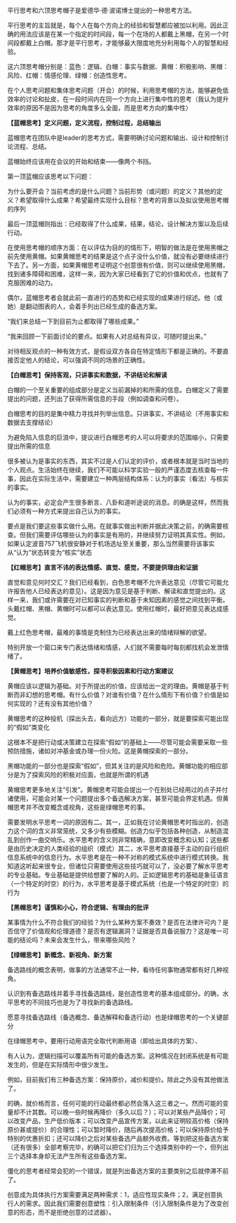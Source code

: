 平行思考和六顶思考帽子是爱德华·德·波诺博士提出的一种思考方法。


平行思考的主旨就是，每个人在每个方向上的经验和智慧都应被加以利用。因此正确的用法应该是在某一个指定的时间段，每一个在场的人都戴上黑帽，在另一个时间段都戴上白帽。那才是平行思考，才能够最大限度地充分利用每个人的智慧和经验。


这六顶思考帽分别是：蓝色：逻辑、白帽：事实与数据、黄帽：积极影响、黑帽：风险、红帽：情感伦理、绿帽：创造性思考。


在个人思考问题和集体思考问题（开会）的时候，利用思考帽的方法，能够避免低效率的讨论和扯皮，在一段时间内在同一个方向上进行集中性的思考（我认为提升效率的原因不是因为思考的角度多么全面，而是思考方向的集中性）  


**【蓝帽思考】定义问题，定义流程，控制过程，总结输出**


蓝帽思考在团队中是leader的思考方式，需要明确讨论问题和输出、设计和控制讨论流程、总结。


蓝帽始终应该用在会议的开始和结束——像两个书挡。


第一顶蓝帽应该思考以下问题：


为什么要开会？当前考虑的是什么问题？当前形势（或问题）的定义？其他的定义？希望取得什么成果？希望最终实现什么目标？思考的背景以及拟议使用思考帽的序列


最后一顶蓝帽则指出：已经取得了什么成果，结果，结论，设计解决方案以及后续行动。


在使用思考帽的顺序方面：在以评估为目的的情形下，明智的做法是在使用黑帽之前先使用黄帽。如果黄帽思考的结果是这个点子没什么价值，就没有必要继续进行下去了。另一方面，如果黄帽思考证明这个创意很有价值，则可以继续使用黑帽，找到诸多障碍和困难，这样一来，因为大家已经看到了它的价值和优点，也就有了克服困难的动力。


偶尔，蓝帽思考者会就此前一直进行的态势和已经实现的成果进行综述。他（或她）是翻动图表的人，会着手列出已经生成的备选方案。


“我们来总结一下到目前为止都取得了哪些成果。”


“我来回顾一下前面讨论的要点。如果有人对总结有异议，可随时提出来。”


对待相反观点的一种有效方式，是假设双方各自在特定情形下都是正确的。不要直接否定他人的结论，可以强调不同的场景的正确性。


**【白帽思考】保持客观，只讲事实和数据，不讲结论和解读**


白帽的一个至关重要的组成部分是定义当前漏掉的和所需的信息。白帽定义了需要提出的问题，还列出了获得所需信息的手段（例如调查和问卷）。


白帽思考的目的是集中精力寻找并列举出信息。只讲事实，不讲结论（不用事实和数据去支撑结论）


为避免陷入信息的巨浪中，提议进行白帽思考的人可以将要求的范围缩小，只需要提出所需的信息


很多被认为是事实的东西，其实不过是人们认定的评价，或者根本就是当时当地的个人观点。生活始终在继续，我们不可能以科学实验一般的严谨态度去核查每一件事，因此在实际生活中，需要建立一种两层结构体系：认为的事实（看法）与核实的事实。


认为的事实，必定会产生很多断言、八卦和道听途说的消息。的确是这样，然而我们必须有一种方式来提出自己认为的事实。


要点是我们要这些事实做什么用。在就事实做出判断并据此决策之前，的确需要核查。但我们需要评估哪些认为的事实是有用的，并继续努力证明其真实性。例如，如果认定波音757飞机很安静对于机场选址至关重要，那么当然需要将该事实从“认为”状态转变为“核实”状态

**【红帽思考】直言不讳的表达情感、直觉、感觉，不要提供理由和证据**


直觉和意见何时交汇？我们已经看到，白色思考帽不允许表达意见（尽管它可能允许报告他人已经表达的意见）。这是因为意见是基于判断、解读和直觉提出的。这样一来，我们或许需要在对已知事实的判断和基于未知因素的感觉之间找到平衡。头戴红帽、黑帽、黄帽时可以都可以表达意见。使用红帽时，最好把意见表达成感觉。


戴上红色思考帽，最难的事情是克制住为已经表达出来的情绪辩解的欲望。


特别开放一个窗口来专门表达情绪和情感，人们就不需要每时每刻都找机会发泄情绪了。


**【黄帽思考】培养价值敏感性，探寻积极因素和行动方案建议**


黄帽应该以逻辑为基础。对于所提出的价值，应该给出一定的理由。黄帽是基于判断而非幻想的思考帽。有什么价值？对谁有价值？在什么情形下有价值？价值是如何实现的？还有没有其他价值？


黄帽思考的这种投机（探出头去，看向远方）功能的一部分，就是要探索可能出现的“假如”类变化


这根本不是把行动或决策建立在探索“假如”的基础上——尽管可能会需要采取一些预防措施，诸如对冲基金或办理一份火险。这是黄帽探索的一部分。


黑帽功能的一部分也是探索“假如”，但其关注的是风险和危险。黄帽功能的相应部分是为了探索风险的积极对应面，也就是所谓的机遇


黄帽思考更多地关注“引发”。黄帽思考可能会提出一个在别处已经用过的点子并付诸使用，可能会对某一个问题提出多个备选解决方案，甚至可能会界定机遇。但黄帽思考并不改变概念或视角，这些是绿帽思考的事。


需要发明水平思考一词的原因有二。其一，正如我在讨论黄帽思考时指出的，创造力这个词的含义非常笼统，又多少有些模糊。创造力似乎包括各种创造，从制造混乱到创作一曲交响乐。水平思考的含义则非常精确，意即改变概念和认知；这些都是由历史决定的人类经验的组织（模式）其二，水平思考直接基于主动的自行组织信息系统中的信息行为。水平思考是在一种不对称的模式系统中进行模式转换。我知道这听起来很专业，但诸位只需要使用这些技巧就可以了，没必要了解水平思考的专业基础。专业基础是提供给想要了解的人的。正如逻辑思考的基础是象征语言（一个特定的时空）的行为，水平思考是基于模式系统（也是一个特定的时空）的行为


**【黑帽思考】谨慎和小心，符合逻辑、有理由的批评**


某事情为什么不符合我们的经验？为什么某种方案不奏效？是否在法律许可内？是否信守了价值观和伦理道德？是否有逻辑漏洞？证据是否具备说服力？这是唯一可能的结论吗？未来会发生什么，带来哪些风险？


**【绿帽思考】新概念、新视角、新方案**


备选路线的概念表明，做事的方法通常不止一种，看待任何事物通常都有好几种视角。


认识到有备选路线并着手寻找备选路线，是创造性思考的基本组成部分。的确，水平思考的不同技巧也是为了寻找新的备选路线。


愿意寻找备选路线（备选概念、备选解释和备选行动）也是绿帽思考的一个关键部分


在绿帽思考中，要用行动用语完全取代判断用语（即给出具体的方案）、


有人认为，逻辑扫描可以覆盖所有可能的备选方案。这种情况在封闭系统是有可能发生的，但是在实际情形中很少发生。


例如，目前我们有三种备选方案：保持原价，减价和提价。除此之外没有其他做法了。


的确，就价格而言，任何可能的行动最终都必然会落入这三者之一。然而可能的变量却不计其数。可以晚一些时候再降价（多久以后？）；可以对某些产品降价；可以改变产品，生产低价版本；可以改变产品宣传方案，以此来证明较高价格（保持原价甚或提价）的合理性；可以暂时降价，随后再次提高价格；可以保持原价给予特别的优惠折扣；还可以降价之后对某些备选产品额外收费。等到把这些备选方案（还有很多）全部考察完毕，的确可以把它们归为三个选择类别中的一个，但列出三个选择本身却无法产生所有这些备选方案。


僵化的思考者经常会犯的一个错误，就是列出备选方案的主要类别之后就停滞不前了。


创意成为具体执行方案需要满足两种需求：1，适应性现实条件；2，满足创意执行人的需求。因此我们需要创意塑性：引入限制条件（引入限制条件是为了改变创意的形态，而不是拒绝创意的过滤器）。
<!--stackedit_data:
eyJoaXN0b3J5IjpbLTMzMjk5ODk0OSwxMzk0MTQ4NDYxXX0=
-->